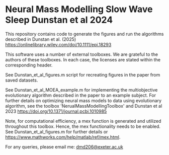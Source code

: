 # Neural Mass Modelling Slow Wave Sleep Dunstan et al 2024
This repository contains code to generate the figures and run the algorithms described in Dunstan et al. (2025) https://onlinelibrary.wiley.com/doi/10.1111/epi.18293

This software uses a number of external toolboxes. We are grateful to the 
authors of these toolboxes. In each case, the licenses are stated within the corresponding header.

See Dunstan_et_al_figures.m script for recreating figures in the paper from saved datasets.

See Dunstan_et_al_MOEA_example.m for implementing the multiobjective evolutionary algorithm described in the paper to an example subject.
For further details on optimizing neural mass models to data using evolutionary algorithm, see the toolbox 'NerualMassModellingToolbox' and Dunstan et al 2023  https://doi.org/10.1371/journal.pcbi.1010985

Note, for computational efficiency, a mex function is generated and utilized throughout this toolbox. Hence, the mex functionality needs to be enabled. See Dunstan_et_al_figures.m for further details or https://www.mathworks.com/help/matlab/ref/mex.html.

For any queries, please email me: dmd206@exeter.ac.uk

